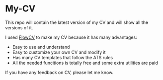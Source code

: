 # My-CV
This repo will contain the latest version of my CV and will show all the versions of it.

I used [FlowCV](https://app.flowcv.com/dashboard) to make my CV because it has many advantages:
 - Easy to use and understand
 - Easy to customize your own CV and modify it
 - Has many CV templates that follow the ATS rules
 - All the needed funcitions is totally free and some extra utilities are paid

If you have any feedback on CV, please let me know.
